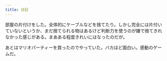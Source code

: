 ```yaml
---
title: 日記
---
```


部屋の片付けをした。全体的にケーブルなどを捨てたり。しかし完全には片付いていないというか、まだ捨てられる物はあるけど判断力を使うのが嫌で捨てきれなかった感じがある。まあある程度きれいにはなったのだが。

あとはマリオパーティーを買ったのでやっていた。バカほど面白い。感動のゲームだ。